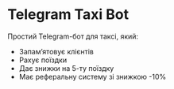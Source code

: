 # Telegram Taxi Bot

Простий Telegram-бот для таксі, який:
- Запам’ятовує клієнтів
- Рахує поїздки
- Дає знижки на 5-ту поїздку
- Має реферальну систему зі знижкою -10%
